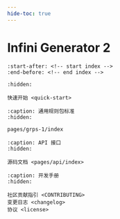 ```yaml
---
hide-toc: true
---
```


# Infini Generator 2

```{include} ../../README.md
:start-after: <!-- start index -->
:end-before: <!-- end index -->
```

```{toctree}
:hidden:

快速开始 <quick-start>
```

```{toctree}
:caption: 通用规则包标准
:hidden:

pages/grps-1/index
```

```{toctree}
:caption: API 接口
:hidden:

源码文档 <pages/api/index>
```

```{toctree}
:caption: 开发手册
:hidden:

社区贡献指引 <CONTRIBUTING>
变更日志 <changelog>
协议 <license>
```